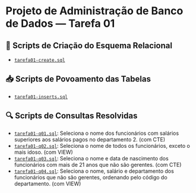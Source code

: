 # Projeto de Administração de Banco de Dados — Tarefa 01

## 🔧 Scripts de Criação do Esquema Relacional

- [`tarefa01-create.sql`](./tarefa01-create.sql)

## 📥 Scripts de Povoamento das Tabelas

- [`tarefa01-inserts.sql`](./tarefa01-inserts.sql)

## 🔍 Scripts de Consultas Resolvidas

- [`tarefa01-q01.sql`](./tarefa01-q01.sql): Seleciona o nome dos funcionários com salários superiores aos salários pagos no departamento 2. (com CTE)
- [`tarefa01-q02.sql`](./tarefa01-q02.sql): Seleciona o nome de todos os funcionários, exceto o mais idoso. (com VIEW)
- [`tarefa01-q03.sql`](./tarefa01-q03.sql): Seleciona o nome e data de nascimento dos funcionários com mais de 21 anos que não são gerentes. (com CTE)
- [`tarefa01-q04.sql`](./tarefa01-q04.sql): Seleciona o nome, salário e departamento dos funcionários que não são gerentes, ordenando pelo código do departamento. (com VIEW)


